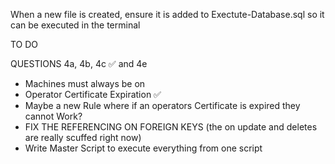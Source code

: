 When a new file is created, ensure it is added to Exectute-Database.sql so it can be executed in the terminal

TO DO

QUESTIONS
4a, 4b, 4c ✅ and 4e

 - Machines must always be on
 - Operator Certificate Expiration ✅
- Maybe a new Rule where if an operators Certificate is expired they cannot Work?
 - FIX THE REFERENCING ON FOREIGN KEYS (the on update and deletes are really scuffed right now)
 - Write Master Script to execute everything from one script
